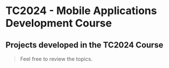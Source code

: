 # TC2024 - Mobile Applications Development Course

## Projects developed in the TC2024 Course

> Feel free to review the topics.
